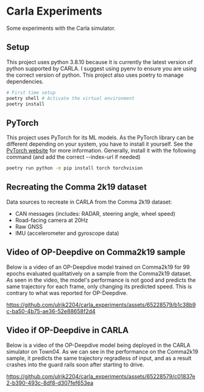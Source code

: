 # Carla Experiments

Some experiments with the Carla simulator.

## Setup
This project uses python 3.8.10 because it is currently the latest version of python supported by CARLA. I suggest using pyenv to ensure you are using the correct version of python. This project also uses poetry to manage dependencies.

```bash
# First time setup
poetry shell # Activate the virtual environment
poetry install
```

## PyTorch
This project uses PyTorch for its ML models. As the PyTorch library can be different depending on your system, you have to install it yourself. See the [PyTorch website](https://pytorch.org/get-started/locally/) for more information. Generally, install it with the following command (and add the correct --index-url if needed)

```bash
poetry run python -m pip install torch torchvision
```


## Recreating the Comma 2k19 dataset

Data sources to recreate in CARLA from the Comma 2k19 dataset:
- CAN messages (includes: RADAR, steering angle, wheel speed)
- Road-facing camera at 20Hz
- Raw GNSS
- IMU (accelerometer and gyroscope data)


## Video of OP-Deepdive on Comma2k19 sample

Below is a video of an OP-Deepdive model trained on Comma2k19 for 99 epochs evaluated qualitatively on a sample from the Comma2k19 dataset. As seen in the video, the model's performance is not good and predicts the same trajectory for each frame, only changing its predicted speed. This is contrary to what was reported for OP-Deepdive. 

https://github.com/ulrik2204/carla_experiments/assets/65228579/b1c38b9c-ba50-4b75-ae36-52e88658f2d4


## Video if OP-Deepdive in CARLA

Below is a video of the OP-Deepdive model being deployed in the CARLA simulator on Town04. As we can see in the performance on the Comma2k19 sample, it predicts the same trajectory regradless of input, and as a result crashes into the guard rails soon after starting to drive. 

https://github.com/ulrik2204/carla_experiments/assets/65228579/c01837e2-b390-493c-8df8-d307fef653ea








